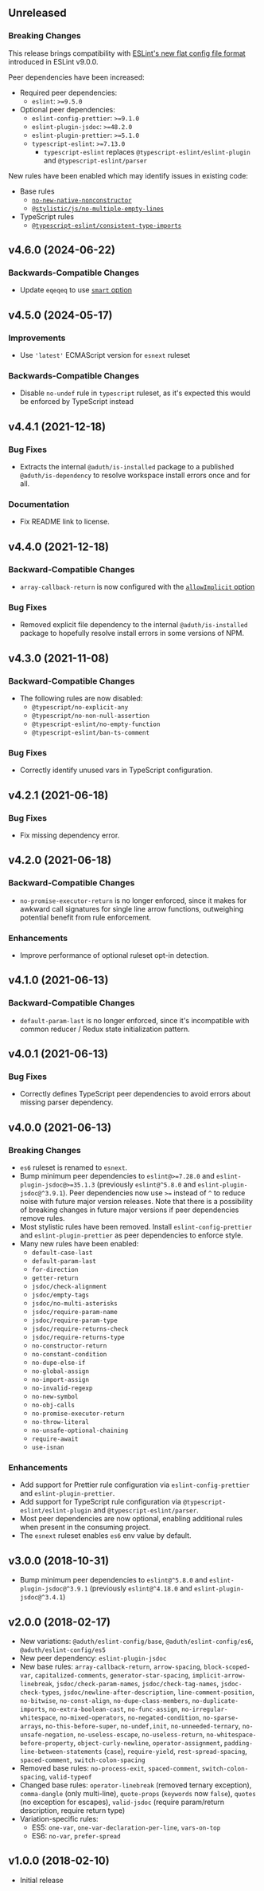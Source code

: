 ## Unreleased

### Breaking Changes

This release brings compatibility with [ESLint's new flat config file format](https://eslint.org/docs/latest/use/configure/migration-guide) introduced in ESLint v9.0.0.

Peer dependencies have been increased:

- Required peer dependencies:
  - `eslint`: `>=9.5.0`
- Optional peer dependencies:
  - `eslint-config-prettier`: `>=9.1.0`
  - `eslint-plugin-jsdoc`: `>=48.2.0`
  - `eslint-plugin-prettier`: `>=5.1.0`
  - `typescript-eslint`: `>=7.13.0`
    - `typescript-eslint` replaces `@typescript-eslint/eslint-plugin` and `@typescript-eslint/parser`

New rules have been enabled which may identify issues in existing code:

- Base rules
  - [`no-new-native-nonconstructor`](https://eslint.org/docs/latest/rules/no-new-native-nonconstructor)
  - [`@stylistic/js/no-multiple-empty-lines`](https://eslint.style/rules/js/no-multiple-empty-lines)
- TypeScript rules
  - [`@typescript-eslint/consistent-type-imports`](https://typescript-eslint.io/rules/consistent-type-imports/)

## v4.6.0 (2024-06-22)

### Backwards-Compatible Changes

- Update `eqeqeq` to use [`smart` option](https://eslint.org/docs/latest/rules/eqeqeq#smart)

## v4.5.0 (2024-05-17)

### Improvements

- Use `'latest'` ECMAScript version for `esnext` ruleset

### Backwards-Compatible Changes

- Disable `no-undef` rule in `typescript` ruleset, as it's expected this would be enforced by TypeScript instead

## v4.4.1 (2021-12-18)

### Bug Fixes

- Extracts the internal `@aduth/is-installed` package to a published `@aduth/is-dependency` to resolve workspace install errors once and for all.

### Documentation

- Fix README link to license.

## v4.4.0 (2021-12-18)

### Backward-Compatible Changes

- `array-callback-return` is now configured with the [`allowImplicit` option](https://eslint.org/docs/rules/array-callback-return#allowimplicit)

### Bug Fixes

- Removed explicit file dependency to the internal `@aduth/is-installed` package to hopefully resolve install errors in some versions of NPM.

## v4.3.0 (2021-11-08)

### Backward-Compatible Changes

- The following rules are now disabled:
  - `@typescript/no-explicit-any`
  - `@typescript/no-non-null-assertion`
  - `@typescript-eslint/no-empty-function`
  - `@typescript-eslint/ban-ts-comment`

### Bug Fixes

- Correctly identify unused vars in TypeScript configuration.

## v4.2.1 (2021-06-18)

### Bug Fixes

- Fix missing dependency error.

## v4.2.0 (2021-06-18)

### Backward-Compatible Changes

- `no-promise-executor-return` is no longer enforced, since it makes for awkward call signatures for single line arrow functions, outweighing potential benefit from rule enforcement.

### Enhancements

- Improve performance of optional ruleset opt-in detection.

## v4.1.0 (2021-06-13)

### Backward-Compatible Changes

- `default-param-last` is no longer enforced, since it's incompatible with common reducer / Redux state initialization pattern.

## v4.0.1 (2021-06-13)

### Bug Fixes

- Correctly defines TypeScript peer dependencies to avoid errors about missing parser dependency.

## v4.0.0 (2021-06-13)

### Breaking Changes

- `es6` ruleset is renamed to `esnext`.
- Bump minimum peer dependencies to `eslint@>=7.28.0` and `eslint-plugin-jsdoc@>=35.1.3` (previously `eslint@^5.8.0` and `eslint-plugin-jsdoc@^3.9.1`). Peer dependencies now use `>=` instead of `^` to reduce noise with future major version releases. Note that there is a possibility of breaking changes in future major versions if peer dependencies remove rules.
- Most stylistic rules have been removed. Install `eslint-config-prettier` and `eslint-plugin-prettier` as peer dependencies to enforce style.
- Many new rules have been enabled:
  - `default-case-last`
  - `default-param-last`
  - `for-direction`
  - `getter-return`
  - `jsdoc/check-alignment`
  - `jsdoc/empty-tags`
  - `jsdoc/no-multi-asterisks`
  - `jsdoc/require-param-name`
  - `jsdoc/require-param-type`
  - `jsdoc/require-returns-check`
  - `jsdoc/require-returns-type`
  - `no-constructor-return`
  - `no-constant-condition`
  - `no-dupe-else-if`
  - `no-global-assign`
  - `no-import-assign`
  - `no-invalid-regexp`
  - `no-new-symbol`
  - `no-obj-calls`
  - `no-promise-executor-return`
  - `no-throw-literal`
  - `no-unsafe-optional-chaining`
  - `require-await`
  - `use-isnan`

### Enhancements

- Add support for Prettier rule configuration via `eslint-config-prettier` and `eslint-plugin-prettier`.
- Add support for TypeScript rule configuration via `@typescript-eslint/eslint-plugin` and `@typescript-eslint/parser`.
- Most peer dependencies are now optional, enabling additional rules when present in the consuming project.
- The `esnext` ruleset enables `es6` env value by default.

## v3.0.0 (2018-10-31)

- Bump minimum peer dependencies to `eslint@^5.8.0` and `eslint-plugin-jsdoc@^3.9.1` (previously `eslint@^4.18.0` and `eslint-plugin-jsdoc@^3.4.1`)

## v2.0.0 (2018-02-17)

- New variations: `@aduth/eslint-config/base`, `@aduth/eslint-config/es6`, `@aduth/eslint-config/es5`
- New peer dependency: `eslint-plugin-jsdoc`
- New base rules: `array-callback-return`, `arrow-spacing`, `block-scoped-var`, `capitalized-comments`, `generator-star-spacing`, `implicit-arrow-linebreak`, `jsdoc/check-param-names`, `jsdoc/check-tag-names`, `jsdoc-check-types`, `jsdoc/newline-after-description`, `line-comment-position`, `no-bitwise`, `no-const-align`, `no-dupe-class-members`, `no-duplicate-imports`, `no-extra-boolean-cast`, `no-func-assign`, `no-irregular-whitespace`, `no-mixed-operators`, `no-negated-condition`, `no-sparse-arrays`, `no-this-before-super`, `no-undef,init`, `no-unneeded-ternary`, `no-unsafe-negation`, `no-useless-escape`, `no-useless-return`, `no-whitespace-before-property`, `object-curly-newline`, `operator-assignment`, `padding-line-between-statements` (`case`), `require-yield`, `rest-spread-spacing`, `spaced-comment`, `switch-colon-spacing`
- Removed base rules: `no-process-exit`, `spaced-comment`, `switch-colon-spacing`, `valid-typeof`
- Changed base rules: `operator-linebreak` (removed ternary exception), `comma-dangle` (only multi-line), `quote-props` (`keywords` now `false`), `quotes` (no exception for escapes), `valid-jsdoc` (require param/return description, require return type)
- Variation-specific rules:
  - ES5: `one-var`, `one-var-declaration-per-line`, `vars-on-top`
  - ES6: `no-var`, `prefer-spread`

## v1.0.0 (2018-02-10)

- Initial release
